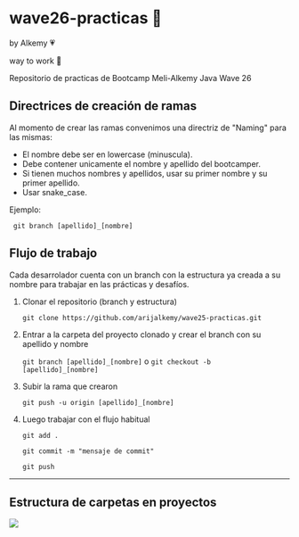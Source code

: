 # wave26-practicas 🚀
by Alkemy 💗

way to work 🎯

Repositorio de practicas de Bootcamp Meli-Alkemy Java Wave 26

## Directrices de creación de ramas

Al momento de crear las ramas convenimos una directriz de "Naming" para las mismas:

* El nombre debe ser en lowercase (minuscula).
* Debe contener unicamente el nombre y apellido del bootcamper.
* Si tienen muchos nombres y apellidos, usar su primer nombre y su primer apellido.
* Usar snake_case.

Ejemplo:

```
 git branch [apellido]_[nombre]
```

## Flujo de trabajo


Cada desarrolador cuenta con un branch con la estructura ya creada a su nombre para trabajar en las prácticas y desafíos.

1. Clonar el repositorio (branch y estructura)

   `git clone https://github.com/arijalkemy/wave25-practicas.git`

2. Entrar a la carpeta del proyecto clonado y crear el branch con su apellido y nombre

   `git branch [apellido]_[nombre]`
   o
   `git checkout -b [apellido]_[nombre]`

3. Subir la rama que crearon

   `git push -u origin [apellido]_[nombre]`

4. Luego trabajar con el flujo habitual

   `git add .`

   `git commit -m "mensaje de commit"`

   `git push`

-----------

## Estructura de carpetas en proyectos

![](https://res.cloudinary.com/dgt2h7onu/image/upload/v1684190033/folder_structure_ibfbv5.png)
